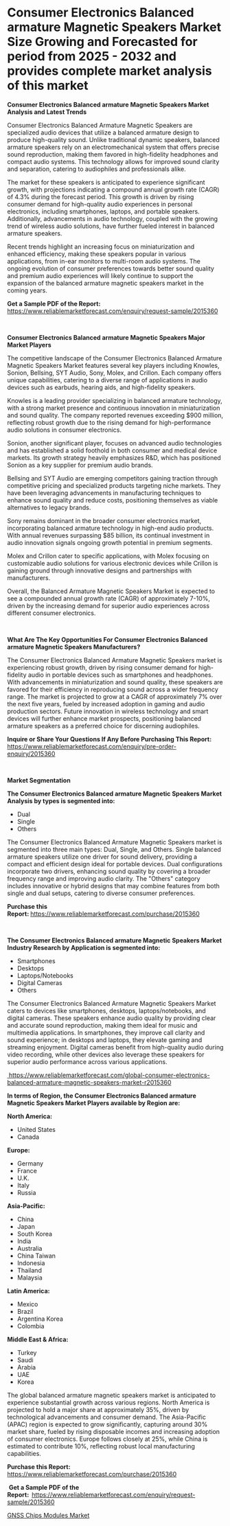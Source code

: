 <p><h1>Consumer Electronics Balanced armature Magnetic Speakers Market Size Growing and Forecasted for period from 2025 - 2032 and provides complete market analysis of this market</h1></p><p><strong>Consumer Electronics Balanced armature Magnetic Speakers Market Analysis and Latest Trends</strong></p>
<p><p>Consumer Electronics Balanced Armature Magnetic Speakers are specialized audio devices that utilize a balanced armature design to produce high-quality sound. Unlike traditional dynamic speakers, balanced armature speakers rely on an electromechanical system that offers precise sound reproduction, making them favored in high-fidelity headphones and compact audio systems. This technology allows for improved sound clarity and separation, catering to audiophiles and professionals alike.</p><p>The market for these speakers is anticipated to experience significant growth, with projections indicating a compound annual growth rate (CAGR) of 4.3% during the forecast period. This growth is driven by rising consumer demand for high-quality audio experiences in personal electronics, including smartphones, laptops, and portable speakers. Additionally, advancements in audio technology, coupled with the growing trend of wireless audio solutions, have further fueled interest in balanced armature speakers.</p><p>Recent trends highlight an increasing focus on miniaturization and enhanced efficiency, making these speakers popular in various applications, from in-ear monitors to multi-room audio systems. The ongoing evolution of consumer preferences towards better sound quality and premium audio experiences will likely continue to support the expansion of the balanced armature magnetic speakers market in the coming years.</p></p>
<p><strong>Get a Sample PDF of the Report:&nbsp;</strong> <a href="https://www.reliablemarketforecast.com/enquiry/request-sample/2015360?utm_campaign=1743&utm_medium=2&utm_source=Github&utm_content=ia&utm_term=17012025&utm_id=consumer-electronics-balanced-armature-magnetic-speakers">https://www.reliablemarketforecast.com/enquiry/request-sample/2015360</a></p>
<p>&nbsp;</p>
<p><strong>Consumer Electronics Balanced armature Magnetic Speakers Major Market Players</strong></p>
<p><p>The competitive landscape of the Consumer Electronics Balanced Armature Magnetic Speakers Market features several key players including Knowles, Sonion, Bellsing, SYT Audio, Sony, Molex, and Crillon. Each company offers unique capabilities, catering to a diverse range of applications in audio devices such as earbuds, hearing aids, and high-fidelity speakers.</p><p>Knowles is a leading provider specializing in balanced armature technology, with a strong market presence and continuous innovation in miniaturization and sound quality. The company reported revenues exceeding $900 million, reflecting robust growth due to the rising demand for high-performance audio solutions in consumer electronics.</p><p>Sonion, another significant player, focuses on advanced audio technologies and has established a solid foothold in both consumer and medical device markets. Its growth strategy heavily emphasizes R&D, which has positioned Sonion as a key supplier for premium audio brands.</p><p>Bellsing and SYT Audio are emerging competitors gaining traction through competitive pricing and specialized products targeting niche markets. They have been leveraging advancements in manufacturing techniques to enhance sound quality and reduce costs, positioning themselves as viable alternatives to legacy brands.</p><p>Sony remains dominant in the broader consumer electronics market, incorporating balanced armature technology in high-end audio products. With annual revenues surpassing $85 billion, its continual investment in audio innovation signals ongoing growth potential in premium segments.</p><p>Molex and Crillon cater to specific applications, with Molex focusing on customizable audio solutions for various electronic devices while Crillon is gaining ground through innovative designs and partnerships with manufacturers.</p><p>Overall, the Balanced Armature Magnetic Speakers Market is expected to see a compounded annual growth rate (CAGR) of approximately 7-10%, driven by the increasing demand for superior audio experiences across different consumer electronics.</p></p>
<p>&nbsp;</p>
<p><strong>What Are The Key Opportunities For Consumer Electronics Balanced armature Magnetic Speakers Manufacturers?</strong></p>
<p><p>The Consumer Electronics Balanced Armature Magnetic Speakers market is experiencing robust growth, driven by rising consumer demand for high-fidelity audio in portable devices such as smartphones and headphones. With advancements in miniaturization and sound quality, these speakers are favored for their efficiency in reproducing sound across a wider frequency range. The market is projected to grow at a CAGR of approximately 7% over the next five years, fueled by increased adoption in gaming and audio production sectors. Future innovation in wireless technology and smart devices will further enhance market prospects, positioning balanced armature speakers as a preferred choice for discerning audiophiles.</p></p>
<p><strong>Inquire or Share Your Questions If Any Before Purchasing This Report:</strong> <a href="https://www.reliablemarketforecast.com/enquiry/pre-order-enquiry/2015360?utm_campaign=1743&utm_medium=2&utm_source=Github&utm_content=ia&utm_term=17012025&utm_id=consumer-electronics-balanced-armature-magnetic-speakers">https://www.reliablemarketforecast.com/enquiry/pre-order-enquiry/2015360</a></p>
<p>&nbsp;</p>
<p><strong>Market Segmentation</strong></p>
<p><strong>The Consumer Electronics Balanced armature Magnetic Speakers Market Analysis by types is segmented into:</strong></p>
<p><ul><li>Dual</li><li>Single</li><li>Others</li></ul></p>
<p><p>The Consumer Electronics Balanced Armature Magnetic Speakers market is segmented into three main types: Dual, Single, and Others. Single balanced armature speakers utilize one driver for sound delivery, providing a compact and efficient design ideal for portable devices. Dual configurations incorporate two drivers, enhancing sound quality by covering a broader frequency range and improving audio clarity. The "Others" category includes innovative or hybrid designs that may combine features from both single and dual setups, catering to diverse consumer preferences.</p></p>
<p><strong>Purchase this Report:&nbsp;</strong><a href="https://www.reliablemarketforecast.com/purchase/2015360?utm_campaign=1743&utm_medium=2&utm_source=Github&utm_content=ia&utm_term=17012025&utm_id=consumer-electronics-balanced-armature-magnetic-speakers">https://www.reliablemarketforecast.com/purchase/2015360</a></p>
<p>&nbsp;</p>
<p><strong>The Consumer Electronics Balanced armature Magnetic Speakers Market Industry Research by Application is segmented into:</strong></p>
<p><ul><li>Smartphones</li><li>Desktops</li><li>Laptops/Notebooks</li><li>Digital Cameras</li><li>Others</li></ul></p>
<p><p>The Consumer Electronics Balanced Armature Magnetic Speakers Market caters to devices like smartphones, desktops, laptops/notebooks, and digital cameras. These speakers enhance audio quality by providing clear and accurate sound reproduction, making them ideal for music and multimedia applications. In smartphones, they improve call clarity and sound experience; in desktops and laptops, they elevate gaming and streaming enjoyment. Digital cameras benefit from high-quality audio during video recording, while other devices also leverage these speakers for superior audio performance across various applications.</p></p>
<p><a href="https://www.reliablemarketforecast.com/global-consumer-electronics-balanced-armature-magnetic-speakers-market-r2015360?utm_campaign=1743&utm_medium=2&utm_source=Github&utm_content=ia&utm_term=17012025&utm_id=consumer-electronics-balanced-armature-magnetic-speakers">&nbsp;https://www.reliablemarketforecast.com/global-consumer-electronics-balanced-armature-magnetic-speakers-market-r2015360</a></p>
<p><strong>In terms of Region, the Consumer Electronics Balanced armature Magnetic Speakers Market Players available by Region are:</strong></p>
<p>
    <p> <strong> North America: </strong>
        <ul>
            <li>United States</li>
            <li>Canada</li>
        </ul>
        </p> 
    <p> <strong> Europe: </strong>
        <ul>
            <li>Germany</li>
            <li>France</li>
            <li>U.K.</li>
            <li>Italy</li>
            <li>Russia</li>
        </ul>
        </p> 
    <p> <strong> Asia-Pacific: </strong>
        <ul>
            <li>China</li>
            <li>Japan</li>
            <li>South Korea</li>
            <li>India</li>
            <li>Australia</li>
            <li>China Taiwan</li>
            <li>Indonesia</li>
            <li>Thailand</li>
            <li>Malaysia</li>
        </ul>
        </p> 
    <p> <strong> Latin America: </strong>
        <ul>
            <li>Mexico</li>
            <li>Brazil</li>
            <li>Argentina Korea</li>
            <li>Colombia</li>
        </ul>
        </p> 
    <p> <strong> Middle East & Africa: </strong>
        <ul>
            <li>Turkey</li>
            <li>Saudi</li>
            <li>Arabia</li>
            <li>UAE</li>
            <li>Korea</li>
        </ul>
    </p>
    </p>
<p><p>The global balanced armature magnetic speakers market is anticipated to experience substantial growth across various regions. North America is projected to hold a major share at approximately 35%, driven by technological advancements and consumer demand. The Asia-Pacific (APAC) region is expected to grow significantly, capturing around 30% market share, fueled by rising disposable incomes and increasing adoption of consumer electronics. Europe follows closely at 25%, while China is estimated to contribute 10%, reflecting robust local manufacturing capabilities.</p></p>
<p><strong>Purchase this Report: </strong><a href="https://www.reliablemarketforecast.com/purchase/2015360?utm_campaign=1743&utm_medium=2&utm_source=Github&utm_content=ia&utm_term=17012025&utm_id=consumer-electronics-balanced-armature-magnetic-speakers">https://www.reliablemarketforecast.com/purchase/2015360</a></p>
<p>&nbsp;<strong>Get a Sample PDF of the Report:&nbsp;&nbsp;</strong><a href="https://www.reliablemarketforecast.com/enquiry/request-sample/2015360?utm_campaign=1743&utm_medium=2&utm_source=Github&utm_content=ia&utm_term=17012025&utm_id=consumer-electronics-balanced-armature-magnetic-speakers">https://www.reliablemarketforecast.com/enquiry/request-sample/2015360</a></p>
<p><strong></strong></p>
<p><p><a href="https://github.com/mookiesville/Market-Research-Report-List-1/blob/main/gnss-chips-modules-market.md?utm_campaign=1743&utm_medium=2&utm_source=Github&utm_content=ia&utm_term=17012025&utm_id=consumer-electronics-balanced-armature-magnetic-speakers">GNSS Chips Modules Market</a></p></p>